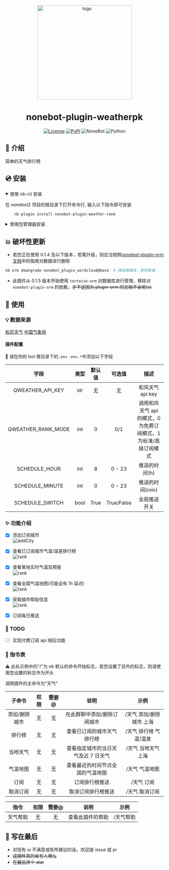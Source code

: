 <div align="center">

<a href="https://v2.nonebot.dev/store">
    <img src="./docs/NoneBotPlugin.svg" width="300" alt="logo">
</a>

# nonebot-plugin-weatherpk

[![License](https://img.shields.io/github/license/hanasa2023/nonebot-plugin-weather-rank.svg)](./LICENSE)
[![PyPI](https://img.shields.io/pypi/v/nonebot-plugin-weather-rank.svg)](https://pypi.python.org/pypi/nonebot-plugin-weather-rank)
![NoneBot](https://img.shields.io/badge/nonebot-2.3.0+-red.svg)
![Python](https://img.shields.io/badge/python-3.9+-blue.svg)

</div>

## 📖 介绍

简单的天气排行榜

## 💿 安装

<details open>
<summary>使用 nb-cli 安装</summary>

在 nonebot2 项目的根目录下打开命令行, 输入以下指令即可安装

```sh
    nb plugin install nonebot-plugin-weather-rank
```

</details>

<details>
<summary>使用包管理器安装</summary>

在 nonebot2 项目的插件目录下, 打开命令行, 根据你使用的包管理器, 输入相应的安装命令

<details>
<summary>pip</summary>

```sh
  pip install nonebot-plugin-weather-rank
```

</details>

打开 nonebot2 项目根目录下的 `pyproject.toml` 文件, 在 `[tool.nonebot]` 部分追加写入

```python
    plugins = ["nonebot_plugin_weather_rank"]
```

</details>

## 💥 破坏性更新

- 若您正在使用 0.1.4 及以下版本，若需升级，则应当按照[nonebot-plugin-orm 文档](https://nonebot.dev/docs/best-practice/database/user)中的指南对数据进行删除

```bash
nb orm downgrade nonebot_plugin_wordcloud@base  # 降级数据库，删除数据
```

- 此插件从 0.1.5 版本开始使用 `tortoise-orm` 对数据库进行管理，移除对 `nonebot-plugin-orm` 的依赖。~~才不是因为 plugin-orm 的文档不全呢(x)~~

## 🎉 使用

### 💡 数据来源

[和风天气](https://dev.qweather.com)
[中国气象局](http://www.nmc.cn/publish/observations/hourly-temperature.html)

#### 插件配置

🔧 请在你的 bot 根目录下的`.env` `.env.*`中添加以下字段

|        字段        | 类型 | 默认值 |   可选值   |                               描述                               |
| :----------------: | :--: | :----: | :--------: | :--------------------------------------------------------------: |
|  QWEATHER_API_KEY  | str  |   无   |     无     |                         和风天气 api key                         |
| QWEATHER_RANK_MODE | int  |   0    |    0/1     | 调用和风天气 api 的模式，0 为免费订阅模式，1 为标准/高级订阅模式 |
|   SCHEDULE_HOUR    | int  |   8    |   0 - 23   |                          推送的时间(h)                           |
|  SCHEDULE_MINUTE   | int  |   0    |   0 - 23   |                         推送的时间(min)                          |
|  SCHEDULE_SWITCH   | bool |  True  | True/False |                           全局推送开关                           |

### ✨ 功能介绍

- [x] 添加订阅城市 <br>
      ![addCity](./docs/add_city.png)

- [x] 查看已订阅城市气温/温差排行榜<br>
      ![rank](./docs/rank.png)

- [x] 查看某地实时气温及预报<br>
      ![rank](./docs/weather.png)

- [x] 查看全国气温地图(可能会有 1h 延迟)<br>
      ![rank](./docs/map.png)

- [x] 获取插件帮助信息<br>
      ![rank](./docs/help.png)

- [x] 订阅每日推送

### 🚩 TODO

- [ ] 实现付费订阅 api 相应功能

### 🤖 指令表

⚠️ 此处示例中的"/"为 nb 默认的命令开始标志，若您设置了另外的标志，则请使用您设置的标志作为开头

调用插件的主命令为"天气"

|    子命令     | 权限 | 需要@ |                说明                 |           示例           |
| :-----------: | :--: | :---: | :---------------------------------: | :----------------------: |
| 添加/删除城市 |  无  |  无   |     在此群聊中添加/删除订阅城市     | /天气 添加/删除城市 上海 |
|    排行榜     |  无  |  无   |     查看已订阅的城市天气排行榜      |  /天气 排行榜 气温/温差  |
|   当地天气    |  无  |  无   | 查看指定城市的当日天气及近 7 日天气 |   /天气 当地天气 上海    |
|   气温地图    |  无  |  无   |  查看最近的时间节点全国的气温地图   |      /天气 气温地图      |
|     订阅      |  无  |  无   |           订阅排行榜推送            |        /天气 订阅        |
|   取消订阅    |  无  |  无   |         取消订阅排行榜推送          |      /天气 取消订阅      |

|   指令   | 权限 | 需要@ |       说明       |   示例    |
| :------: | :--: | :---: | :--------------: | :-------: |
| 天气帮助 |  无  |  无   | 查看此插件的帮助 | /天气帮助 |

## 💬 写在最后

- 对现有 ui 不满意或有所建议的话，欢迎提 issue 或 pr
- ~~这插件真的会有人用么~~
- ~~在最后求个 star~~
